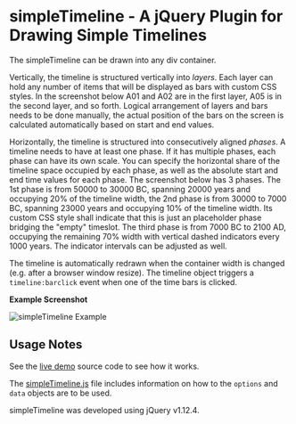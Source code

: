 # simpleTimeline - A jQuery Plugin for Drawing Simple Timelines

The simpleTimeline can be drawn into any div container. 

Vertically, the timeline is structured vertically into *layers*. Each layer can hold any number of items that will be displayed as bars with custom CSS styles. In the screenshot below A01 and A02 are in the first layer, A05 is in the second layer, and so forth. Logical arrangement of layers and bars needs to be done manually, the actual position of the bars on the screen is calculated automatically based on start and end values.

Horizontally, the timeline is structured into consecutively aligned *phases*. A timeline needs to have at least one phase. If it has multiple phases, each phase can have its own scale. You can specify the horizontal share of the timeline space occupied by each phase, as well as the absolute start and end time values for each phase. The screenshot below has 3 phases. The 1st phase is from 50000 to 30000 BC, spanning 20000 years and occupying 20% of the timeline width, the 2nd phase is from 30000 to 7000 BC, spanning 23000 years and occupying 10% of the timeline width. Its custom CSS style shall indicate that this is just an placeholder phase bridging the "empty" timeslot. The third phase is from 7000 BC to 2100 AD, occupying the remaining 70% width with vertical dashed indicators every 1000 years. The indicator intervals can be adjusted as well.

The timeline is automatically redrawn when the container width is changed (e.g. after a browser window resize). The timeline object triggers a `timeline:barclick` event when one of the time bars is clicked.

**Example Screenshot**

![simpleTimeline Example](https://esciencecenter.github.io/assets/simpleTimeline/screenshots/simpleTimeline-screenshot-en.png)

## Usage Notes

See the [live demo](https://esciencecenter.github.io/simpleTimeline/example.html) source code to see how it works.

The [simpleTimeline.js](simpleTimeline.js) file includes information on how to the `options` and `data` objects are to be used.

simpleTimeline was developed using jQuery v1.12.4.

